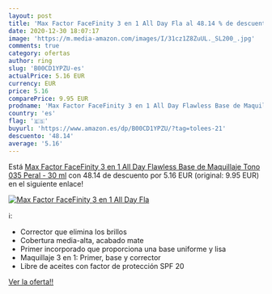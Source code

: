 ```yaml
---
layout: post
title: 'Max Factor FaceFinity 3 en 1 All Day Fla al 48.14 % de descuento'
date: 2020-12-30 18:07:17
image: 'https://m.media-amazon.com/images/I/31cz1Z8ZuUL._SL200_.jpg'
comments: true
category: ofertas
author: ring
slug: 'B00CD1YPZU-es'
actualPrice: 5.16 EUR
currency: EUR
price: 5.16
comparePrice: 9.95 EUR
prodname: 'Max Factor FaceFinity 3 en 1 All Day Flawless Base de Maquillaje Tono 035 Peral - 30 ml'
country: 'es'
flag: '🇪🇸'
buyurl: 'https://www.amazon.es/dp/B00CD1YPZU/?tag=tolees-21'
descuento: '48.14'
average: '5.16'
---
```


Está [Max Factor FaceFinity 3 en 1 All Day Flawless Base de Maquillaje Tono 035 Peral - 30 ml](https://www.amazon.es/dp/B00CD1YPZU/?tag=tolees-21) con 48.14 de descuento por 5.16 EUR (original: 9.95 EUR) en el siguiente enlace!

[![Max Factor FaceFinity 3 en 1 All Day Fla](https://m.media-amazon.com/images/I/31cz1Z8ZuUL._SL200_.jpg)](https://www.amazon.es/dp/B00CD1YPZU/?tag=tolees-21)

ℹ️:

- Corrector que elimina los brillos
- Cobertura media-alta, acabado mate
- Primer incorporado que proporciona una base uniforme y lisa
- Maquillaje 3 en 1: Primer, base y corrector
- Libre de aceites con factor de protección SPF 20

[Ver la oferta!!](https://www.amazon.es/dp/B00CD1YPZU/?tag=tolees-21)
